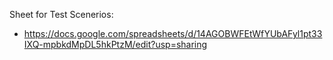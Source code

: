 


Sheet for Test Scenerios:
- https://docs.google.com/spreadsheets/d/14AGOBWFEtWfYUbAFyl1pt33IXQ-mpbkdMpDL5hkPtzM/edit?usp=sharing